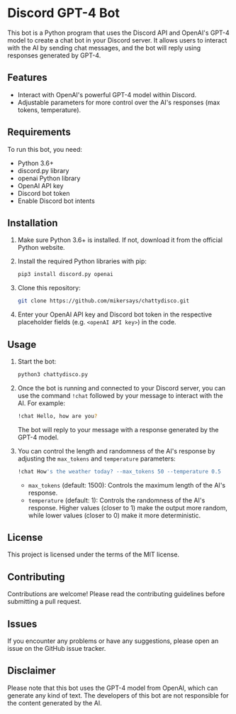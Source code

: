# Discord GPT-4 Bot

This bot is a Python program that uses the Discord API and OpenAI's GPT-4 model to create a chat bot in your Discord server. It allows users to interact with the AI by sending chat messages, and the bot will reply using responses generated by GPT-4.

## Features
- Interact with OpenAI's powerful GPT-4 model within Discord.
- Adjustable parameters for more control over the AI's responses (max tokens, temperature).

## Requirements
To run this bot, you need:
- Python 3.6+
- discord.py library
- openai Python library
- OpenAI API key
- Discord bot token
- Enable Discord bot intents

## Installation
1. Make sure Python 3.6+ is installed. If not, download it from the official Python website.

2. Install the required Python libraries with pip:

    ```bash
    pip3 install discord.py openai
    ```

3. Clone this repository:

    ```bash
    git clone https://github.com/mikersays/chattydisco.git
    ```

4. Enter your OpenAI API key and Discord bot token in the respective placeholder fields (e.g. `<openAI API key>`) in the code.

## Usage
1. Start the bot:

    ```bash
    python3 chattydisco.py
    ```

2. Once the bot is running and connected to your Discord server, you can use the command `!chat` followed by your message to interact with the AI. For example:

    ```bash
    !chat Hello, how are you?
    ```

    The bot will reply to your message with a response generated by the GPT-4 model.

3. You can control the length and randomness of the AI's response by adjusting the `max_tokens` and `temperature` parameters:

    ```bash
    !chat How's the weather today? --max_tokens 50 --temperature 0.5
    ```

    - `max_tokens` (default: 1500): Controls the maximum length of the AI's response.
    - `temperature` (default: 1): Controls the randomness of the AI's response. Higher values (closer to 1) make the output more random, while lower values (closer to 0) make it more deterministic.

## License
This project is licensed under the terms of the MIT license.
  
## Contributing
Contributions are welcome! Please read the contributing guidelines before submitting a pull request.

## Issues
If you encounter any problems or have any suggestions, please open an issue on the GitHub issue tracker.

## Disclaimer
Please note that this bot uses the GPT-4 model from OpenAI, which can generate any kind of text. The developers of this bot are not responsible for the content generated by the AI.
